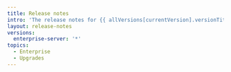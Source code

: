 ```yaml
---
title: Release notes
intro: 'The release notes for {{ allVersions[currentVersion].versionTitle }}.'
layout: release-notes
versions:
  enterprise-server: '*'
topics:
  - Enterprise
  - Upgrades
---
```


